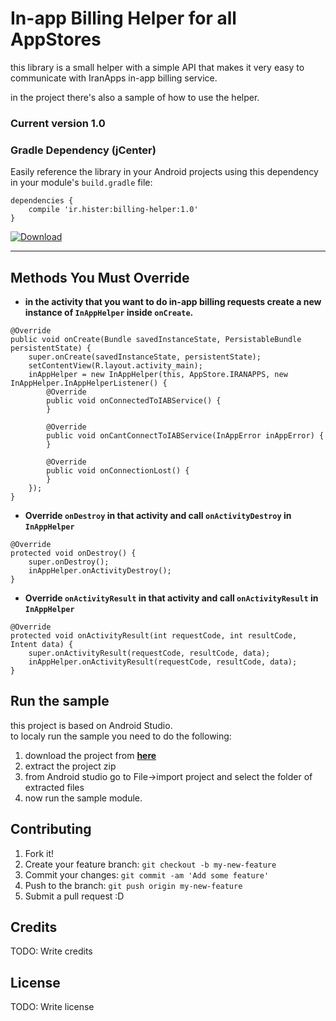# In-app Billing Helper for all AppStores

this library is a small helper with a simple API that makes it very easy to communicate with IranApps in-app billing service.

in the project there's also a sample of how to use the helper.

### Current version 1.0

### Gradle Dependency (jCenter)  
Easily reference the library in your Android projects using this dependency in your module's `build.gradle` file:  
```Gradle
dependencies {
    compile 'ir.hister:billing-helper:1.0'
}
```
[ ![Download](https://api.bintray.com/packages/hister/maven/billing-helper/images/download.svg) ](https://bintray.com/hister/maven/billing-helper/_latestVersion)

---

## Methods You Must Override

* **in the activity that you want to do in-app billing requests create a new instance of `InAppHelper` inside `onCreate`.**  
```
@Override
public void onCreate(Bundle savedInstanceState, PersistableBundle persistentState) {
    super.onCreate(savedInstanceState, persistentState);
    setContentView(R.layout.activity_main);
    inAppHelper = new InAppHelper(this, AppStore.IRANAPPS, new InAppHelper.InAppHelperListener() {
        @Override
        public void onConnectedToIABService() {
        }

        @Override
        public void onCantConnectToIABService(InAppError inAppError) {
        }

        @Override
        public void onConnectionLost() {
        }
    });
}
```
* **Override `onDestroy` in that activity and call `onActivityDestroy` in `InAppHelper`**  
```
@Override
protected void onDestroy() {
    super.onDestroy();
    inAppHelper.onActivityDestroy();
}
```
* **Override `onActivityResult` in that activity and call `onActivityResult` in `InAppHelper`**  
```
@Override
protected void onActivityResult(int requestCode, int resultCode, Intent data) {
    super.onActivityResult(requestCode, resultCode, data);
    inAppHelper.onActivityResult(requestCode, resultCode, data);
}
```

## Run the sample
this project is based on Android Studio.  
to localy run the sample you need to do the following:

1. download the project from [**here**](https://github.com/hister/IabHeleprAllMarkets/archive/master.zip)
2. extract the project zip
3. from Android studio go to File->import project and select the folder of extracted files
4. now run the sample module.

## Contributing

1. Fork it!
2. Create your feature branch: `git checkout -b my-new-feature`
3. Commit your changes: `git commit -am 'Add some feature'`
4. Push to the branch: `git push origin my-new-feature`
5. Submit a pull request :D

## Credits

TODO: Write credits

## License

TODO: Write license
